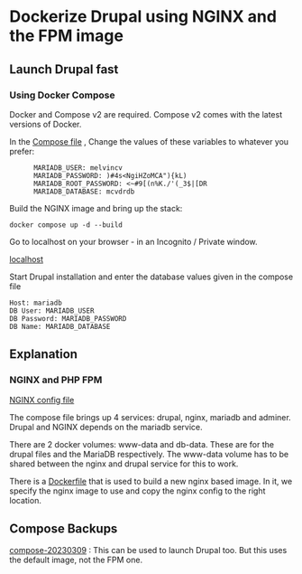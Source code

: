 # Dockerize Drupal using NGINX and the FPM image

## Launch Drupal fast

### Using Docker Compose

Docker and Compose v2 are required. Compose v2 comes with the latest versions of Docker.

In the [Compose file](compose.yml) , Change the values of these variables to whatever you prefer:

```
      MARIADB_USER: melvincv
      MARIADB_PASSWORD: )#4s<NgiHZoMCA"){kL)
      MARIADB_ROOT_PASSWORD: <~#9[(n%K./'(_3$|[DR
      MARIADB_DATABASE: mcvdrdb
```

Build the NGINX image and bring up the stack:
```
docker compose up -d --build
```

Go to localhost on your browser - in an Incognito / Private window.

[localhost](http://localhost/)

Start Drupal installation and enter the database values given in the compose file

```
Host: mariadb
DB User: MARIADB_USER
DB Password: MARIADB_PASSWORD
DB Name: MARIADB_DATABASE
```

## Explanation

### NGINX and PHP FPM

[NGINX config file](nginx/default.conf)

The compose file brings up 4 services: drupal, nginx, mariadb and adminer. Drupal and NGINX depends on the mariadb service.

There are 2 docker volumes: www-data and db-data.
These are for the drupal files and the MariaDB respectively.
The www-data volume has to be shared between the nginx and drupal service for this to work.

There is a [Dockerfile](nginx/Dockerfile) that is used to build a new nginx based image. In it, we specify the nginx image to use and copy the nginx config to the right location.

## Compose Backups

[compose-20230309](compose-backups/compose-20230309.yml) : This can be used to launch Drupal too. But this uses the default image, not the FPM one.
